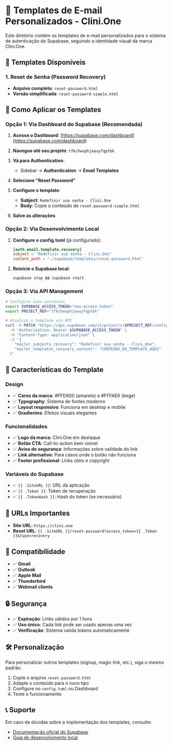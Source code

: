 # 📧 Templates de E-mail Personalizados - Clini.One

Este diretório contém os templates de e-mail personalizados para o sistema de autenticação do Supabase, seguindo a identidade visual da marca Clini.One.

## 🎨 Templates Disponíveis

### 1. Reset de Senha (Password Recovery)
- **Arquivo completo**: `reset-password.html`
- **Versão simplificada**: `reset-password-simple.html`

## 🚀 Como Aplicar os Templates

### Opção 1: Via Dashboard do Supabase (Recomendada)

1. **Acesse o Dashboard**: [https://supabase.com/dashboard](https://supabase.com/dashboard)

2. **Navegue até seu projeto**: `tfkchwuphjaauyfqptbk`

3. **Vá para Authentication**: 
   - Sidebar → **Authentication** → **Email Templates**

4. **Selecione "Reset Password"**

5. **Configure o template**:
   - **Subject**: `Redefinir sua senha - Clini.One`
   - **Body**: Copie o conteúdo de `reset-password-simple.html`

6. **Salve as alterações**

### Opção 2: Via Desenvolvimento Local

1. **Configure o config.toml** (já configurado):
   ```toml
   [auth.email.template.recovery]
   subject = "Redefinir sua senha - Clini.One"
   content_path = "./supabase/templates/reset-password.html"
   ```

2. **Reinicie o Supabase local**:
   ```bash
   supabase stop && supabase start
   ```

### Opção 3: Via API Management

```bash
# Configure suas variáveis
export SUPABASE_ACCESS_TOKEN="seu-access-token"
export PROJECT_REF="tfkchwuphjaauyfqptbk"

# Atualize o template via API
curl -X PATCH "https://api.supabase.com/v1/projects/$PROJECT_REF/config/auth" \
  -H "Authorization: Bearer $SUPABASE_ACCESS_TOKEN" \
  -H "Content-Type: application/json" \
  -d '{
    "mailer_subjects_recovery": "Redefinir sua senha - Clini.One",
    "mailer_templates_recovery_content": "CONTEÚDO_DO_TEMPLATE_AQUI"
  }'
```

## 🎯 Características do Template

### Design
- ✅ **Cores da marca**: #FFD600 (amarelo) e #FFFAE6 (bege)
- ✅ **Typography**: Sistema de fontes moderno
- ✅ **Layout responsivo**: Funciona em desktop e mobile
- ✅ **Gradientes**: Efeitos visuais elegantes

### Funcionalidades
- ✅ **Logo da marca**: Clini.One em destaque
- ✅ **Botão CTA**: Call-to-action bem visível
- ✅ **Aviso de segurança**: Informações sobre validade do link
- ✅ **Link alternativo**: Para casos onde o botão não funciona
- ✅ **Footer profissional**: Links úteis e copyright

### Variáveis do Supabase
- ✅ `{{ .SiteURL }}`: URL da aplicação
- ✅ `{{ .Token }}`: Token de recuperação
- ✅ `{{ .TokenHash }}`: Hash do token (se necessário)

## 🔗 URLs Importantes

- **Site URL**: `https://clini.one`
- **Reset URL**: `{{ .SiteURL }}/reset-password?access_token={{ .Token }}&type=recovery`

## 📱 Compatibilidade

- ✅ **Gmail**
- ✅ **Outlook**
- ✅ **Apple Mail**
- ✅ **Thunderbird**
- ✅ **Webmail clients**

## 🔒 Segurança

- ✅ **Expiração**: Links válidos por 1 hora
- ✅ **Uso único**: Cada link pode ser usado apenas uma vez
- ✅ **Verificação**: Sistema valida tokens automaticamente

## 🛠️ Personalização

Para personalizar outros templates (signup, magic link, etc.), siga o mesmo padrão:

1. Copie o arquivo `reset-password.html`
2. Adapte o conteúdo para o novo tipo
3. Configure no `config.toml` ou Dashboard
4. Teste o funcionamento

## 📞 Suporte

Em caso de dúvidas sobre a implementação dos templates, consulte:
- [Documentação oficial do Supabase](https://supabase.com/docs/guides/auth/auth-email-templates)
- [Guia de desenvolvimento local](https://supabase.com/docs/guides/local-development/customizing-email-templates) 